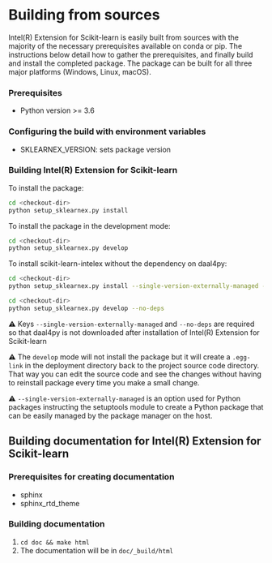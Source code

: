 # Building from sources
Intel(R) Extension for Scikit-learn is easily built from sources with the majority of the necessary prerequisites available on conda or pip. The instructions below detail how to gather the prerequisites, and finally build and install the completed package. The package can be built for all three major platforms (Windows, Linux, macOS).

### Prerequisites
* Python version >= 3.6

### Configuring the build with environment variables
* SKLEARNEX_VERSION: sets package version

### Building Intel(R) Extension for Scikit-learn
To install the package:

```bash
cd <checkout-dir>
python setup_sklearnex.py install
```

To install the package in the development mode:

```bash
cd <checkout-dir>
python setup_sklearnex.py develop
```

To install scikit-learn-intelex without the dependency on daal4py:

```bash
cd <checkout-dir>
python setup_sklearnex.py install --single-version-externally-managed --record=record.txt
```
```bash
cd <checkout-dir>
python setup_sklearnex.py develop --no-deps
```

⚠️ Keys `--single-version-externally-managed` and `--no-deps` are required so that daal4py is not downloaded after installation of Intel(R) Extension for Scikit-learn

⚠️ The `develop` mode will not install the package but it will create a `.egg-link` in the deployment directory 
back to the project source code directory. That way you can edit the source code and see the changes 
without having to reinstall package every time you make a small change.

⚠️ `--single-version-externally-managed` is an option used for Python packages instructing the setuptools module 
to create a Python package that can be easily managed by the package manager on the host.

## Building documentation for Intel(R) Extension for Scikit-learn
### Prerequisites for creating documentation
* sphinx
* sphinx_rtd_theme

### Building documentation
1. ```cd doc && make html```
2. The documentation will be in ```doc/_build/html```
